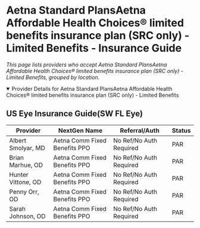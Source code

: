 # Aetna Standard PlansAetna Affordable Health Choices® limited benefits insurance plan (SRC only) - Limited Benefits - Insurance Guide

*This page lists providers who accept Aetna Standard PlansAetna Affordable Health Choices® limited benefits insurance plan (SRC only) - Limited Benefits, grouped by location.*

<details open><summary>Provider Details for Aetna Standard PlansAetna Affordable Health Choices® limited benefits insurance plan (SRC only) - Limited Benefits</summary>

## US Eye Insurance Guide(SW FL Eye)

| Provider | NextGen Name | Referral/Auth | Status |
|----------|-------------|--------------|--------|
| Albert Smolyar, MD | Aetna Comm Fixed Benefits PPO | No Ref/No Auth Required | PAR |
| Brian Marhue, OD | Aetna Comm Fixed Benefits PPO | No Ref/No Auth Required | PAR |
| Hunter Vittone, OD | Aetna Comm Fixed Benefits PPO | No Ref/No Auth Required | PAR |
| Penny Orr, OD | Aetna Comm Fixed Benefits PPO | No Ref/No Auth Required | PAR |
| Sarah Johnson, OD | Aetna Comm Fixed Benefits PPO | No Ref/No Auth Required | PAR |

</details>

